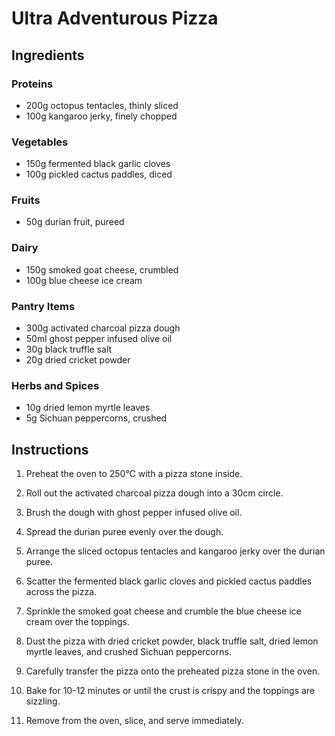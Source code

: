 # Ultra Adventurous Pizza

## Ingredients

### Proteins
- 200g octopus tentacles, thinly sliced
- 100g kangaroo jerky, finely chopped

### Vegetables
- 150g fermented black garlic cloves
- 100g pickled cactus paddles, diced

### Fruits
- 50g durian fruit, pureed

### Dairy
- 150g smoked goat cheese, crumbled
- 100g blue cheese ice cream

### Pantry Items
- 300g activated charcoal pizza dough
- 50ml ghost pepper infused olive oil
- 30g black truffle salt
- 20g dried cricket powder

### Herbs and Spices
- 10g dried lemon myrtle leaves
- 5g Sichuan peppercorns, crushed

## Instructions

1. Preheat the oven to 250°C with a pizza stone inside.

2. Roll out the activated charcoal pizza dough into a 30cm circle.

3. Brush the dough with ghost pepper infused olive oil.

4. Spread the durian puree evenly over the dough.

5. Arrange the sliced octopus tentacles and kangaroo jerky over the durian puree.

6. Scatter the fermented black garlic cloves and pickled cactus paddles across the pizza.

7. Sprinkle the smoked goat cheese and crumble the blue cheese ice cream over the toppings.

8. Dust the pizza with dried cricket powder, black truffle salt, dried lemon myrtle leaves, and crushed Sichuan peppercorns.

9. Carefully transfer the pizza onto the preheated pizza stone in the oven.

10. Bake for 10-12 minutes or until the crust is crispy and the toppings are sizzling.

11. Remove from the oven, slice, and serve immediately.